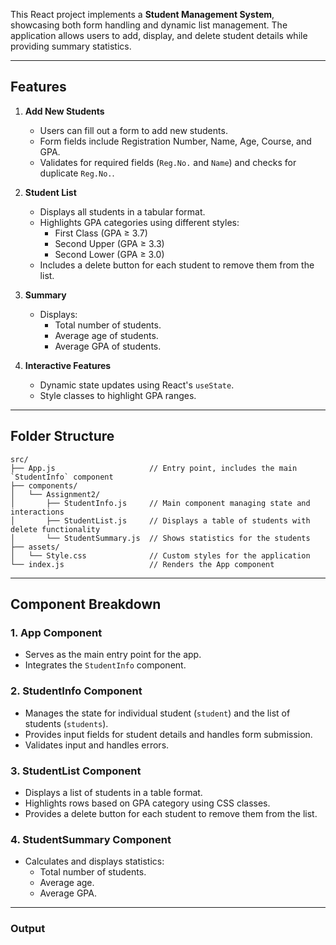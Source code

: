 This React project implements a **Student Management System**, showcasing both form handling and dynamic list management. The application allows users to add, display, and delete student details while providing summary statistics.

---

## Features

1. **Add New Students**
   - Users can fill out a form to add new students.
   - Form fields include Registration Number, Name, Age, Course, and GPA.
   - Validates for required fields (`Reg.No.` and `Name`) and checks for duplicate `Reg.No.`.

2. **Student List**
   - Displays all students in a tabular format.
   - Highlights GPA categories using different styles:
     - First Class (GPA ≥ 3.7)
     - Second Upper (GPA ≥ 3.3)
     - Second Lower (GPA ≥ 3.0)
   - Includes a delete button for each student to remove them from the list.

3. **Summary**
   - Displays:
     - Total number of students.
     - Average age of students.
     - Average GPA of students.

4. **Interactive Features**
   - Dynamic state updates using React's `useState`.
   - Style classes to highlight GPA ranges.

---

## Folder Structure

```
src/
├── App.js                     // Entry point, includes the main `StudentInfo` component
├── components/
│   └── Assignment2/
│       ├── StudentInfo.js     // Main component managing state and interactions
│       ├── StudentList.js     // Displays a table of students with delete functionality
│       └── StudentSummary.js  // Shows statistics for the students
├── assets/
│   └── Style.css              // Custom styles for the application
└── index.js                   // Renders the App component
```

---

## Component Breakdown

### 1. **App Component**
- Serves as the main entry point for the app.
- Integrates the `StudentInfo` component.

### 2. **StudentInfo Component**
- Manages the state for individual student (`student`) and the list of students (`students`).
- Provides input fields for student details and handles form submission.
- Validates input and handles errors.

### 3. **StudentList Component**
- Displays a list of students in a table format.
- Highlights rows based on GPA category using CSS classes.
- Provides a delete button for each student to remove them from the list.

### 4. **StudentSummary Component**
- Calculates and displays statistics:
  - Total number of students.
  - Average age.
  - Average GPA.

---

### Output
